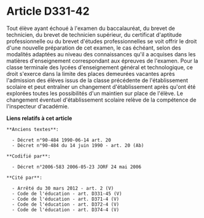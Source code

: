 # Article D331-42

Tout élève ayant échoué à l'examen du baccalauréat, du brevet de technicien, du brevet de technicien supérieur, du certificat
d'aptitude professionnelle ou du brevet d'études professionnelles se voit offrir le droit d'une nouvelle préparation de cet
examen, le cas échéant, selon des modalités adaptées au niveau des connaissances qu'il a acquises dans les matières
d'enseignement correspondant aux épreuves de l'examen. Pour la classe terminale des lycées d'enseignement général et
technologique, ce droit s'exerce dans la limite des places demeurées vacantes après l'admission des élèves issus de la classe
précédente de l'établissement scolaire et peut entraîner un changement d'établissement après qu'ont été explorées toutes les
possibilités d'un maintien sur place de l'élève. Le changement éventuel d'établissement scolaire relève de la compétence de
l'inspecteur d'académie.

**Liens relatifs à cet article**

	**Anciens textes**:

	  - Décret n°90-484 1990-06-14 art. 20
	  - Décret n°90-484 du 14 juin 1990 - art. 20 (Ab)

	**Codifié par**:

	  - Décret n°2006-583 2006-05-23 JORF 24 mai 2006

	**Cité par**:

	  - Arrêté du 30 mars 2012 - art. 2 (V)
	  - Code de l'éducation - art. D331-45 (V)
	  - Code de l'éducation - art. D371-4 (V)
	  - Code de l'éducation - art. D372-4 (V)
	  - Code de l'éducation - art. D374-4 (V)
